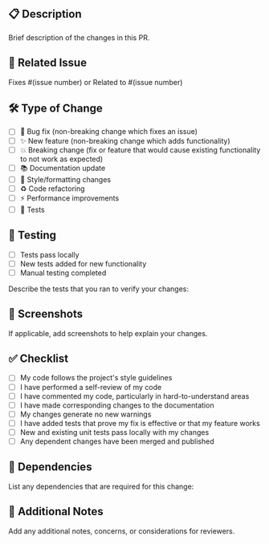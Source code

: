 ## 📋 Description
Brief description of the changes in this PR.

## 🔗 Related Issue
Fixes #(issue number) or Related to #(issue number)

## 🛠️ Type of Change
- [ ] 🐛 Bug fix (non-breaking change which fixes an issue)
- [ ] ✨ New feature (non-breaking change which adds functionality)
- [ ] 💥 Breaking change (fix or feature that would cause existing functionality to not work as expected)
- [ ] 📚 Documentation update
- [ ] 🎨 Style/formatting changes
- [ ] ♻️ Code refactoring
- [ ] ⚡ Performance improvements
- [ ] 🧪 Tests

## 🧪 Testing
- [ ] Tests pass locally
- [ ] New tests added for new functionality
- [ ] Manual testing completed

Describe the tests that you ran to verify your changes:

## 📸 Screenshots
If applicable, add screenshots to help explain your changes.

## ✅ Checklist
- [ ] My code follows the project's style guidelines
- [ ] I have performed a self-review of my code
- [ ] I have commented my code, particularly in hard-to-understand areas
- [ ] I have made corresponding changes to the documentation
- [ ] My changes generate no new warnings
- [ ] I have added tests that prove my fix is effective or that my feature works
- [ ] New and existing unit tests pass locally with my changes
- [ ] Any dependent changes have been merged and published

## 🔄 Dependencies
List any dependencies that are required for this change:

## 📝 Additional Notes
Add any additional notes, concerns, or considerations for reviewers.
